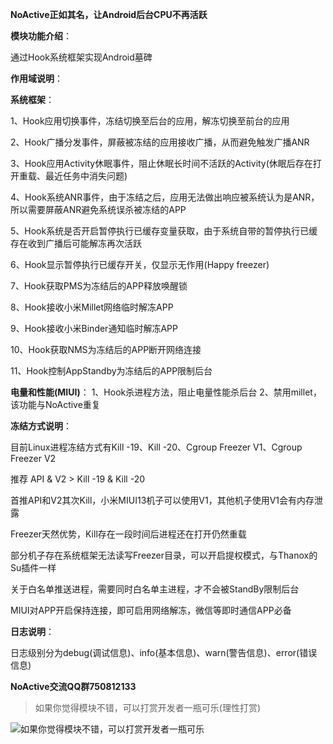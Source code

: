 **NoActive正如其名，让Android后台CPU不再活跃**

**模块功能介绍**：

通过Hook系统框架实现Android墓碑

**作用域说明**：

**系统框架**：

1、Hook应用切换事件，冻结切换至后台的应用，解冻切换至前台的应用

2、Hook广播分发事件，屏蔽被冻结的应用接收广播，从而避免触发广播ANR

3、Hook应用Activity休眠事件，阻止休眠长时间不活跃的Activity(休眠后存在打开重载、最近任务中消失问题)

4、Hook系统ANR事件，由于冻结之后，应用无法做出响应被系统认为是ANR，所以需要屏蔽ANR避免系统误杀被冻结的APP

5、Hook系统是否开启暂停执行已缓存变量获取，由于系统自带的暂停执行已缓存在收到广播后可能解冻再次活跃

6、Hook显示暂停执行已缓存开关，仅显示无作用(Happy freezer)

7、Hook获取PMS为冻结后的APP释放唤醒锁

8、Hook接收小米Millet网络临时解冻APP

9、Hook接收小米Binder通知临时解冻APP

10、Hook获取NMS为冻结后的APP断开网络连接

11、Hook控制AppStandby为冻结后的APP限制后台

**电量和性能(MIUI)**：
1、Hook杀进程方法，阻止电量性能杀后台
2、禁用millet，该功能与NoActive重复

**冻结方式说明**：

目前Linux进程冻结方式有Kill -19、Kill -20、Cgroup Freezer V1、Cgroup Freezer V2

推荐 API & V2 > Kill -19 & Kill -20

首推API和V2其次Kill，小米MIUI13机子可以使用V1，其他机子使用V1会有内存泄露

Freezer天然优势，Kill存在一段时间后进程还在打开仍然重载

部分机子存在系统框架无法读写Freezer目录，可以开启提权模式，与Thanox的Su插件一样

关于白名单推送进程，需要同时白名单主进程，才不会被StandBy限制后台

MIUI对APP开启保持连接，即可启用网络解冻，微信等即时通信APP必备

**日志说明**：

日志级别分为debug(调试信息)、info(基本信息)、warn(警告信息)、error(错误信息)

**NoActive交流QQ群750812133**


> 如果你觉得模块不错，可以打赏开发者一瓶可乐(理性打赏)

![如果你觉得模块不错，可以打赏开发者一瓶可乐][1]



  [1]: https://m.360buyimg.com/babel/jfs/t1/112365/9/29244/36766/62e68cadE30683ff1/c4e6d9ef81b69e3c.jpg
  [2]: https://coolstars.lanzoum.com/i0wkH0a1se6f
